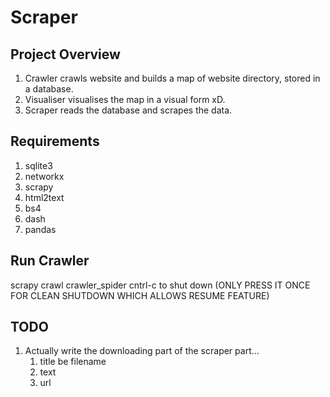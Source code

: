 # Scraper
## Project Overview
1. Crawler crawls website and builds a map of website directory, stored in a database.
2. Visualiser visualises the map in a visual form xD.
3. Scraper reads the database and scrapes the data.
## Requirements
1. sqlite3
2. networkx
3. scrapy
4. html2text
5. bs4
6. dash
7. pandas
## Run Crawler
scrapy crawl crawler_spider
cntrl-c to shut down (ONLY PRESS IT ONCE FOR CLEAN SHUTDOWN WHICH ALLOWS RESUME FEATURE)
## TODO
1. Actually write the downloading part of the scraper part...
    1. title be filename
    2. text
    3. url